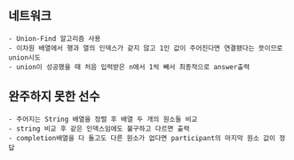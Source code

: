 ## 네트워크
    - Union-Find 알고리즘 사용
    - 이차원 배열에서 행과 열의 인덱스가 같지 않고 1인 값이 주어진다면 연결됐다는 뜻이므로 union시도
    - union이 성공했을 때 처음 입력받은 n에서 1씩 빼서 최종적으로 answer출력

## 완주하지 못한 선수
    - 주어지는 String 배열을 정렬 후 배열 두 개의 원소들 비교
    - string 비교 후 같은 인덱스임에도 불구하고 다르면 출력
    - completion배열을 다 돌고도 다른 원소가 없다면 participant의 마지막 원소 값이 정답
